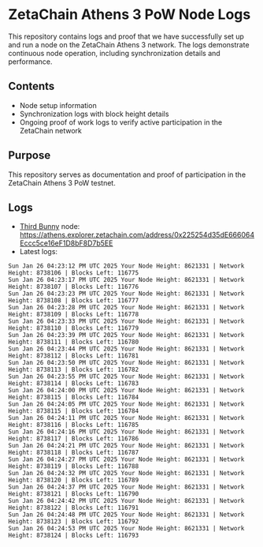 # ZetaChain Athens 3 PoW Node Logs
This repository contains logs and proof that we have successfully set up and run a node on the ZetaChain Athens 3 network. The logs demonstrate continuous node operation, including synchronization details and performance.

## Contents
- Node setup information
- Synchronization logs with block height details
- Ongoing proof of work logs to verify active participation in the ZetaChain network

## Purpose
This repository serves as documentation and proof of participation in the ZetaChain Athens 3 PoW testnet.

## Logs

- [Third Bunny](https://thirdbunny.xyz/) node: https://athens.explorer.zetachain.com/address/0x225254d35dE666064Eccc5ce16eF1D8bF8D7b5EE
- Latest logs:
```
Sun Jan 26 04:23:12 PM UTC 2025 Your Node Height: 8621331 | Network Height: 8738106 | Blocks Left: 116775
Sun Jan 26 04:23:17 PM UTC 2025 Your Node Height: 8621331 | Network Height: 8738107 | Blocks Left: 116776
Sun Jan 26 04:23:23 PM UTC 2025 Your Node Height: 8621331 | Network Height: 8738108 | Blocks Left: 116777
Sun Jan 26 04:23:28 PM UTC 2025 Your Node Height: 8621331 | Network Height: 8738109 | Blocks Left: 116778
Sun Jan 26 04:23:33 PM UTC 2025 Your Node Height: 8621331 | Network Height: 8738110 | Blocks Left: 116779
Sun Jan 26 04:23:39 PM UTC 2025 Your Node Height: 8621331 | Network Height: 8738111 | Blocks Left: 116780
Sun Jan 26 04:23:44 PM UTC 2025 Your Node Height: 8621331 | Network Height: 8738112 | Blocks Left: 116781
Sun Jan 26 04:23:50 PM UTC 2025 Your Node Height: 8621331 | Network Height: 8738113 | Blocks Left: 116782
Sun Jan 26 04:23:55 PM UTC 2025 Your Node Height: 8621331 | Network Height: 8738114 | Blocks Left: 116783
Sun Jan 26 04:24:00 PM UTC 2025 Your Node Height: 8621331 | Network Height: 8738115 | Blocks Left: 116784
Sun Jan 26 04:24:05 PM UTC 2025 Your Node Height: 8621331 | Network Height: 8738115 | Blocks Left: 116784
Sun Jan 26 04:24:11 PM UTC 2025 Your Node Height: 8621331 | Network Height: 8738116 | Blocks Left: 116785
Sun Jan 26 04:24:16 PM UTC 2025 Your Node Height: 8621331 | Network Height: 8738117 | Blocks Left: 116786
Sun Jan 26 04:24:21 PM UTC 2025 Your Node Height: 8621331 | Network Height: 8738118 | Blocks Left: 116787
Sun Jan 26 04:24:27 PM UTC 2025 Your Node Height: 8621331 | Network Height: 8738119 | Blocks Left: 116788
Sun Jan 26 04:24:32 PM UTC 2025 Your Node Height: 8621331 | Network Height: 8738120 | Blocks Left: 116789
Sun Jan 26 04:24:37 PM UTC 2025 Your Node Height: 8621331 | Network Height: 8738121 | Blocks Left: 116790
Sun Jan 26 04:24:42 PM UTC 2025 Your Node Height: 8621331 | Network Height: 8738122 | Blocks Left: 116791
Sun Jan 26 04:24:48 PM UTC 2025 Your Node Height: 8621331 | Network Height: 8738123 | Blocks Left: 116792
Sun Jan 26 04:24:53 PM UTC 2025 Your Node Height: 8621331 | Network Height: 8738124 | Blocks Left: 116793
```
